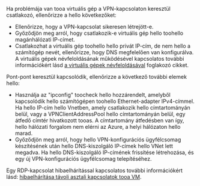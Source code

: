 Ha problémája van tooa virtuális gép a VPN-kapcsolaton keresztül csatlakozó, ellenőrizze a hello következőket:

- Ellenőrizze, hogy a VPN-kapcsolat sikeresen létrejött-e.
- Győződjön meg arról, hogy csatlakozik-e virtuális gép hello toohello magánhálózati IP-címet.
- Csatlakozhat a virtuális gép toohello hello privát IP-cím, de nem hello a számítógép nevét, ellenőrizze, hogy DNS megfelelően van konfigurálva. A virtuális gépek névfeloldásának működésével kapcsolatos további információkért lásd [a virtuális gépek névfeloldásával](../articles/virtual-network/virtual-networks-name-resolution-for-vms-and-role-instances.md) foglakozó cikket.

Pont-pont keresztül kapcsolódik, ellenőrizze a következő további elemek hello:

- Használja az "ipconfig" toocheck hello hozzárendelt, amelyből kapcsolódik hello számítógépen toohello Ethernet-adapter IPv4-címmel. Ha hello IP-cím hello Vnetben, amely csatlakozik hello címtartományán belül, vagy a VPNClientAddressPool hello címtartományán belül, egy átfedő címtér hivatkozott tooas. A címtartomány átfedésben van így, hello hálózati forgalom nem elérni az Azure, a helyi hálózaton hello marad.
- Győződjön meg arról, hogy hello VPN-konfigurációs ügyfélcsomag készítésének után hello DNS-kiszolgáló IP-címek hello VNet lett megadva. Ha hello DNS-kiszolgáló IP-címének frissítése létrehozása, és egy új VPN-konfigurációs ügyfélcsomag telepítéséhez.

Egy RDP-kapcsolat hibaelhárítással kapcsolatos további információkért lásd: [hibaelhárítása távoli asztali kapcsolatok tooa VM](../articles/virtual-machines/windows/troubleshoot-rdp-connection.md).
